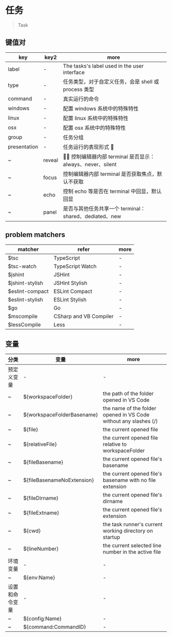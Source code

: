 # 任务

> Task

## 键值对

| key          | key2   | more                                                       |
| ------------ | ------ | ---------------------------------------------------------- |
| label        | -      | The tasks's label used in the user interface               |
| type         | -      | 任务类型，对于自定义任务，会是 shell 或 process 类型       |
| command      | -      | 真实运行的命令                                             |
| windows      | -      | 配置 windows 系统中的特殊特性                              |
| linux        | -      | 配置 linux 系统中的特殊特性                                |
| osx          | -      | 配置 osx 系统中的特殊特性                                  |
| group        | -      | 任务分组                                                   |
| presentation | -      | 任务运行的表现形式                                        |
| ~            | reveal |  控制编辑器内部 terminal 是否显示：always、never、silent |
| ~            | focus  | 控制编辑器内部 terminal 是否获取焦点，默认不获取           |
| ~            | echo   | 控制 echo 等是否在 terminal 中回显，默认回显               |
| ~            | panel  | 是否与其他任务共享一个 terminal：shared、dediated、new     |

## problem matchers

| matcher         | refer                  | more |
| --------------- | ---------------------- | ---- |
| $tsc            | TypeScript             | -    |
| $tsc-watch      | TypeScript Watch       | -    |
| $jshint         | JSHint                 | -    |
| $jshint-stylish | JSHint Stylish         | -    |
| $eslint-compact | ESLint Compact         | -    |
| $eslint-stylish | ESLint Stylish         | -    |
| $go             | Go                     | -    |
| $mscompile      | CSharp and VB Compiler | -    |
| $lessCompile    | Less                   | -    |

## 变量

| 分类           | 变量                       | more                                                             |
| -------------- | -------------------------- | ---------------------------------------------------------------- |
| 预定义变量     | -                          | -                                                                |
| ~              | ${workspaceFolder}         | the path of the folder opened in VS Code                         |
| ~              | ${workspaceFolderBasename} | the name of the folder opened in VS Code without any slashes (/) |
| ~              | ${file}                    | the current opened file                                          |
| ~              | ${relativeFile}            | the current opened file relative to workspaceFolder              |
| ~              | ${fileBasename}            | the current opened file's basename                               |
| ~              | ${fileBasenameNoExtension} | the current opened file's basename with no file extension        |
| ~              | ${fileDirname}             | the current opened file's dirname                                |
| ~              | ${fileExtname}             | the current opened file's extension                              |
| ~              | ${cwd}                     | the task runner's current working directory on startup           |
| ~              | ${lineNumber}              | the current selected line number in the active file              |
| 环境变量       | -                          | -                                                                |
| ~              | ${env:Name}                | -                                                                |
| 设置和命令变量 | -                          | -                                                                |
| ~              | ${config:Name}             | -                                                                |
| ~              | ${command:CommandID}       | -                                                                |